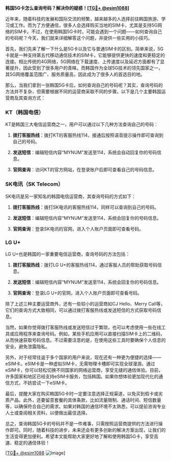 **韩国5G卡怎么查询号码？解决你的疑惑！[[TG💪+ @esim1088](https://t.me/s/esim1088)]**

近年来，随着科技的发展和国际交流的频繁，越来越多的人选择前往韩国旅游、学习或工作。而为了方便通信，很多人会选择购买当地的SIM卡，尤其是支持5G网络的SIM卡。不过，在使用韩国5G卡时，可能会遇到一个问题——如何查询自己的号码呢？今天，我们就来详细解答这个问题，并提供一些实用的小技巧。

首先，我们先来了解一下什么是5G卡以及它与普通SIM卡的区别。简单来说，5G卡就是一种支持第五代移动通信技术的SIM卡，它能够提供更快的速度和更稳定的连接。相比传统的4G网络，5G网络在下载速度、上传速度以及延迟方面都有了显著提升，因此受到了很多用户的青睐。而韩国作为全球5G技术的领先国家之一，其5G网络覆盖范围广、服务质量高，因此成为了很多人的首选目的地。

那么，当我们拿到一张韩国5G卡后，如何查询自己的号码呢？其实，查询号码的方法并不复杂，但需要根据不同的运营商采取不同的步骤。以下是几个主要韩国运营商及其查询方式：

### **KT（韩国电信）**

KT是韩国三大电信运营商之一，用户可以通过以下几种方法查询自己的号码：

1. **拨打客服热线**：拨打KT的客服热线114，接通后按照语音提示操作即可查询到自己的号码。
   
2. **发送短信**：编辑短信内容“MYNUM”发送至114，系统会自动回复你的号码信息。

3. **官网查询**：访问KT的官方网站，在登录账户后即可查看自己的号码信息。

### **SK电讯（SK Telecom）**

SK电讯是另一家知名的韩国电信运营商，其查询号码的方式如下：

1. **拨打客服热线**：拨打SK电讯的客服热线114，同样可以查询到自己的号码。
   
2. **发送短信**：编辑短信内容“MYNUM”发送至114，系统会回复你的号码信息。

3. **官网查询**：登录SK电讯的官网，进入个人账户页面即可查看号码。

### **LG U+**

LG U+也是韩国的一家重要电信运营商，查询号码的方法包括：

1. **拨打客服热线**：拨打LG U+的客服热线114，通过客服人员的帮助获取号码信息。
   
2. **发送短信**：编辑短信内容“MYNUM”发送至114，系统会回复你的号码信息。

3. **官网查询**：登录LG U+的官网，进入个人账户页面即可查看号码。

除了上述三种主要运营商外，还有一些较小的运营商如CJ Hello、Merry Call等，它们的查询方式大致相同，可以通过拨打客服热线或发送短信的方式获取号码信息。

当然，如果你觉得拨打客服热线或发送短信过于繁琐，也可以考虑使用一些在线工具或应用程序来查询号码。例如，某些手机应用可以直接扫描SIM卡上的二维码，从而快速获取号码信息。不过需要注意的是，在使用这些工具时要确保个人信息的安全，避免泄露隐私。

另外，对于经常往返于多个国家的用户来说，现在还有一种更为便捷的选择——eSIM卡。eSIM卡是一种虚拟SIM卡，无需物理卡槽即可实现全球漫游。通过eSIM卡，你可以轻松切换不同国家的网络运营商，享受无缝的通信体验。目前，许多国家和地区已经支持eSIM卡服务，包括韩国。如果你想体验更加现代化的通信方式，不妨尝试一下eSIM卡。

最后，提醒大家在购买韩国5G卡时一定要注意选择正规渠道，以免买到假卡或劣质产品。此外，还要留意套餐的具体条款，比如流量限制、通话时间、短信数量等，以确保符合自己的需求。如果对韩国的通信环境不太熟悉，可以提前咨询专业人士或查阅相关资料，以便做出最佳选择。

总之，查询韩国5G卡的号码并不是一件难事，只需按照运营商提供的方法进行操作即可。同时，随着科技的进步，未来还会有更多创新的解决方案出现，让我们的生活变得更加便利。希望本文能帮助大家更好地了解和使用韩国5G卡，享受高速、稳定的通信体验！

[[TG💪+ @esim1088](https://t.me/s/esim1088) ![Image](https://i.postimg.cc/4NQfJmqS/Snipaste-2025-05-13-00-14-12.png)]